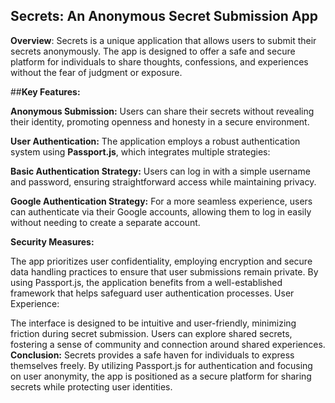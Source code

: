 
## Secrets: An Anonymous Secret Submission App
**Overview**:
Secrets is a unique application that allows users to submit their secrets anonymously. The app is designed to offer a safe and secure platform for individuals to share thoughts, confessions, and experiences without the fear of judgment or exposure.

##**Key Features:**

**Anonymous Submission:** Users can share their secrets without revealing their identity, promoting openness and honesty in a secure environment.

**User Authentication:** The application employs a robust authentication system using **Passport.js**, which integrates multiple strategies:

**Basic Authentication Strategy:** Users can log in with a simple username and password, ensuring straightforward access while maintaining privacy.

**Google Authentication Strategy:** For a more seamless experience, users can authenticate via their Google accounts, allowing them to log in easily without needing to create a separate account.

**Security Measures:**

The app prioritizes user confidentiality, employing encryption and secure data handling practices to ensure that user submissions remain private.
By using Passport.js, the application benefits from a well-established framework that helps safeguard user authentication processes.
User Experience:

The interface is designed to be intuitive and user-friendly, minimizing friction during secret submission.
Users can explore shared secrets, fostering a sense of community and connection around shared experiences.
**Conclusion:**
Secrets provides a safe haven for individuals to express themselves freely. By utilizing Passport.js for authentication and focusing on user anonymity, the app is positioned as a secure platform for sharing secrets while protecting user identities.

